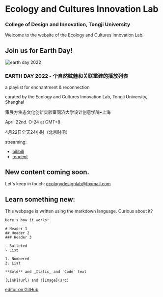 # Ecology and Cultures Innovation Lab
### College of Design and Innovation, Tongji University

Welcome to the website of the Ecology and Cultures Innovation Lab.

## Join us for Earth Day!

![earth day 2022](../website/docs/image/earthday.jpg)

### EARTH DAY 2022 - 个自然赋魅和关联重建的播放列表
a playlist for enchantment & reconnection

curated by the Ecology and Cultures Innovation Lab, Tongji University, Shanghai

策展方生态文化创新实验室同济大学设计创意学院•上海

April 22nd. O-24 at GMT+8

4月22日全天24小时（北京时间）

streaming:
- [bilibili](http://live.bilibili.com/22684870)
- [tencent](https://meeting.tencent.com/V/yT5IVPCSk7Iv)

## New content coming soon.

Let's keep in touch: ecologydesignlab@foxmail.com


## Learn something new:
This webpage is written using the markdown language. Curious about it?

```
Here's how it works:

# Header 1
## Header 2
### Header 3

- Bulleted
- List

1. Numbered
2. List

**Bold** and _Italic_ and `Code` text

[Link](url) and ![Image](src)
```

[editor on GitHub](https://github.com/ecoculi/website/edit/main/docs/index.md)
